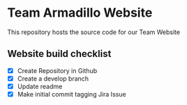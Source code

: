 # Team Armadillo Website

This repository hosts the source code for our Team Website

## Website build checklist

- [x] Create Repository in Github
- [x] Create a develop branch
- [x] Update readme
- [x] Make initial commit tagging Jira Issue

